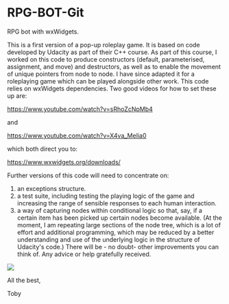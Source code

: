 # RPG-BOT-Git
RPG bot with wxWidgets.


This is a first version of a pop-up roleplay game. It is based on code developed by Udacity as part of their C++ course. As part of this course, I worked on this code to produce constructors (default, parameterised, assignment, and move) and destructors, as well as to enable the movement of unique pointers from node to node. I have since adapted it for a roleplaying game which can be played alongside other work.
This code relies on wxWidgets dependencies. Two good videos for how to set these up are:

https://www.youtube.com/watch?v=sRhoZcNpMb4

and

https://www.youtube.com/watch?v=X4va_MeIia0

which both direct you to:

https://www.wxwidgets.org/downloads/


Further versions of this code will need to concentrate on:
1) an exceptions structure.
2) a test suite, including testing the playing logic of the game and increasing the range of sensible responses to each human interaction.
3) a way of capturing nodes within conditional logic so that, say, if a certain item has been picked up certain nodes become available. (At the moment, I am repeating large sections of the node tree, which is a lot of effort and additional programming, which may be reduced by a better understanding and use of the underlying logic in the structure of Udacity's code.)
There will be - no doubt- other improvements you can think of. Any advice or help gratefully received.

![](screenshotRPG-BOT.JPG)

All the best,

Toby
